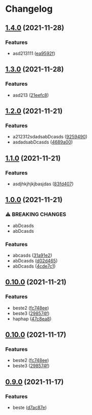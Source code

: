 # Changelog

## [1.4.0](https://www.github.com/kalosisz/git-workshop/compare/v1.3.0...v1.4.0) (2021-11-28)


### Features

* asd213111 ([ea9592f](https://www.github.com/kalosisz/git-workshop/commit/ea9592f56042b2c05be4a903ea94e2ffdb281981))

## [1.3.0](https://www.github.com/kalosisz/git-workshop/compare/v1.2.0...v1.3.0) (2021-11-28)


### Features

* asd213 ([21eefc8](https://www.github.com/kalosisz/git-workshop/commit/21eefc88e92913f969623488719af8ae9b2f2574))

## [1.2.0](https://www.github.com/kalosisz/git-workshop/compare/v1.1.0...v1.2.0) (2021-11-21)


### Features

* a212312sdadsabDcasds ([9259490](https://www.github.com/kalosisz/git-workshop/commit/9259490115584e82296aacded7d2a35dc519c83b))
* asdadsabDcasds ([4689a00](https://www.github.com/kalosisz/git-workshop/commit/4689a00e05cb3694b5b1f7b9be501cd8e66419e7))

## [1.1.0](https://www.github.com/kalosisz/git-workshop/compare/v1.0.0...v1.1.0) (2021-11-21)


### Features

* asdjhkjhjkjbasjdas ([83fd407](https://www.github.com/kalosisz/git-workshop/commit/83fd4072713e55032998173e095385780320f14a))

## [1.0.0](https://www.github.com/kalosisz/git-workshop/compare/v0.10.0...v1.0.0) (2021-11-21)


### ⚠ BREAKING CHANGES

* abDcasds
* abDcasds

### Features

* abcasds ([31a91e2](https://www.github.com/kalosisz/git-workshop/commit/31a91e2e9b870d4c646abc2391453eecec75fa89))
* abDcasds ([d02d465](https://www.github.com/kalosisz/git-workshop/commit/d02d465cd955a8d5babbc1282d2de6c5ef9c8620))
* abDcasds ([4cde7c1](https://www.github.com/kalosisz/git-workshop/commit/4cde7c1ff783df145ec719a99f047e5153005746))

## [0.10.0](https://www.github.com/kalosisz/git-workshop/compare/v0.9.0...v0.10.0) (2021-11-21)


### Features

* beste2 ([fc748ee](https://www.github.com/kalosisz/git-workshop/commit/fc748eef4a222ba33114fe9cc4023c184f0297c3))
* beste3 ([298574f](https://www.github.com/kalosisz/git-workshop/commit/298574fbd3743f41cc132e511a8604a9747eb68c))
* haphap ([47c8ea8](https://www.github.com/kalosisz/git-workshop/commit/47c8ea8a268ed60b7380c2cc35178e8387234258))

## [0.10.0](https://www.github.com/kalosisz/git-workshop/compare/v0.9.0...v0.10.0) (2021-11-17)


### Features

* beste2 ([fc748ee](https://www.github.com/kalosisz/git-workshop/commit/fc748eef4a222ba33114fe9cc4023c184f0297c3))
* beste3 ([298574f](https://www.github.com/kalosisz/git-workshop/commit/298574fbd3743f41cc132e511a8604a9747eb68c))

## [0.9.0](https://www.github.com/kalosisz/git-workshop/compare/v0.8.0...v0.9.0) (2021-11-17)


### Features

* beste ([d7ac87e](https://www.github.com/kalosisz/git-workshop/commit/d7ac87ebc463684e7ccfb8df594a1246d2dd340f))
